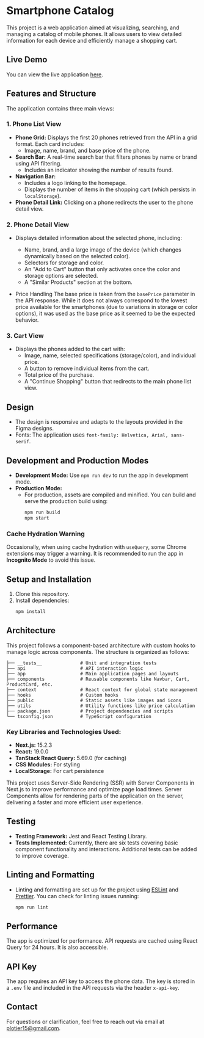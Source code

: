 # Smartphone Catalog

This project is a web application aimed at visualizing,
searching, and managing a catalog of mobile phones. It
allows users to view detailed information for each device
and efficiently manage a shopping cart.

## Live Demo

You can view the live application [here](https://smartphone-tau.vercel.app/).

## Features and Structure

The application contains three main views:

### 1. Phone List View

- **Phone Grid:** Displays the first 20 phones retrieved
  from the API in a grid format. Each card includes:
  - Image, name, brand, and base price of the phone.
- **Search Bar:** A real-time search bar that filters phones
  by name or brand using API filtering.
  - Includes an indicator showing the number of results
    found.
- **Navigation Bar:**
  - Includes a logo linking to the homepage.
  - Displays the number of items in the shopping cart (which
    persists in `localStorage`).
- **Phone Detail Link:** Clicking on a phone redirects the
  user to the phone detail view.

### 2. Phone Detail View

- Displays detailed information about the selected phone,
  including:
  - Name, brand, and a large image of the device (which
    changes dynamically based on the selected color).
  - Selectors for storage and color.
  - An "Add to Cart" button that only activates once the
    color and storage options are selected.
  - A "Similar Products" section at the bottom.
  
-  Price Handling 
The base price is taken from the `basePrice` parameter in
the API response. While it does not always correspond to the
lowest price available for the smartphones (due to
variations in storage or color options), it was used as the
base price as it seemed to be the expected behavior.

### 3. Cart View

- Displays the phones added to the cart with:
  - Image, name, selected specifications (storage/color),
    and individual price.
  - A button to remove individual items from the cart.
  - Total price of the purchase.
  - A "Continue Shopping" button that redirects to the main
    phone list view.

## Design

- The design is responsive and adapts to the layouts
  provided in the Figma designs.
- Fonts: The application uses
  `font-family: Helvetica, Arial, sans-serif`.

## Development and Production Modes

- **Development Mode:** Use `npm run dev` to run the app in
  development mode.
- **Production Mode:**
  - For production, assets are compiled and minified. You
    can build and serve the production build using:
    ```bash
    npm run build
    npm start
    ```
    
### Cache Hydration Warning

Occasionally, when using cache hydration with `useQuery`,
some Chrome extensions may trigger a warning. It is
recommended to run the app in **Incognito Mode** to avoid
this issue.

## Setup and Installation

1. Clone this repository.
2. Install dependencies:
   ```bash
   npm install
   ```

## Architecture

This project follows a component-based architecture with
custom hooks to manage logic across components. The
structure is organized as follows:

    ├── __tests__              # Unit and integration tests
    ├── api                    # API interaction logic
    ├── app                    # Main application pages and layouts
    ├── components             # Reusable components like Navbar, Cart, ProductCard, etc.
    ├── context                # React context for global state management
    ├── hooks                  # Custom hooks
    ├── public                 # Static assets like images and icons
    ├── utils                  # Utility functions like price calculation
    ├── package.json           # Project dependencies and scripts
    └── tsconfig.json          # TypeScript configuration

### Key Libraries and Technologies Used:

- **Next.js:** 15.2.3
- **React:** 19.0.0
- **TanStack React Query:** 5.69.0 (for caching)
- **CSS Modules:** For styling
- **LocalStorage:** For cart persistence

This project uses Server-Side Rendering (SSR) with Server
Components in Next.js to improve performance and optimize
page load times. Server Components allow for rendering parts
of the application on the server, delivering a faster and
more efficient user experience.

## Testing

- **Testing Framework:** Jest and React Testing Library.
- **Tests Implemented:** Currently, there are six tests
  covering basic component functionality and interactions.
  Additional tests can be added to improve coverage.

## Linting and Formatting

- Linting and formatting are set up for the project using
  [ESLint](https://eslint.org/) and
  [Prettier](https://prettier.io/).
You can check for linting issues running:
  ```bash
  npm run lint
  ```

## Performance

The app is optimized for performance. API requests are cached using React Query for 24 hours. It is also accessible.

## API Key

The app requires an API key to access the phone data. The
key is stored in a `.env` file and included in the API
requests via the header `x-api-key`.

## Contact

For questions or clarification, feel free to reach out via
email at [plotier15@gmail.com](mailto:plotier15@gmail.com).
